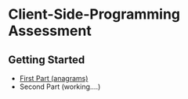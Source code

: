 # Client-Side-Programming Assessment

## Getting Started

- [First Part (anagrams)](https://github.com/jcolscript/client-side-programming-challenge/tree/main/first-part)
- Second Part (working....)
